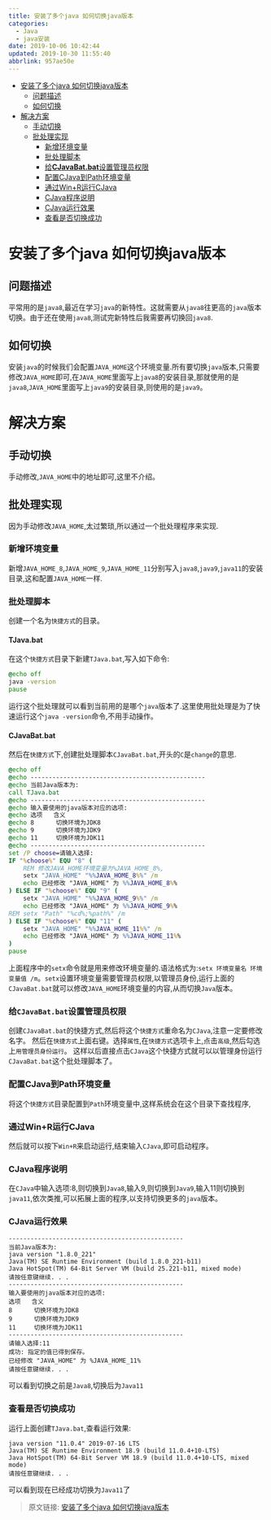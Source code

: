 ```yaml
---
title: 安装了多个java 如何切换java版本
categories: 
  - Java
  - java安装
date: 2019-10-06 10:42:44
updated: 2019-10-30 11:55:40
abbrlink: 957ae50e
---
```

- [安装了多个java 如何切换java版本](/blog/html/957ae50e/#安装了多个java-如何切换java版本)
    - [问题描述](/blog/html/957ae50e/#问题描述)
    - [如何切换](/blog/html/957ae50e/#如何切换)
- [解决方案](/blog/html/957ae50e/#解决方案)
    - [手动切换](/blog/html/957ae50e/#手动切换)
    - [批处理实现](/blog/html/957ae50e/#批处理实现)
        - [新增环境变量](/blog/html/957ae50e/#新增环境变量)
        - [批处理脚本](/blog/html/957ae50e/#批处理脚本)
        - [给**CJavaBat.bat**设置管理员权限](/blog/html/957ae50e/#给CJavaBat-bat设置管理员权限)
        - [配置CJava到Path环境变量](/blog/html/957ae50e/#配置CJava到Path环境变量)
        - [通过Win+R运行CJava](/blog/html/957ae50e/#通过Win-R运行CJava)
        - [CJava程序说明](/blog/html/957ae50e/#CJava程序说明)
        - [CJava运行效果](/blog/html/957ae50e/#CJava运行效果)
        - [查看是否切换成功](/blog/html/957ae50e/#查看是否切换成功)

<!--more-->
<script src="https://cdn.bootcss.com/jquery/3.4.0/jquery.slim.min.js"></script>
<script>$(document).ready(function () {$(".post-body > ul:nth-child(1)").hide();});</script>

<!--end-->
# 安装了多个java 如何切换java版本 #
## 问题描述 ##
平常用的是`java8`,最近在学习`java`的新特性。这就需要从`java8`往更高的`java`版本切换。由于还在使用`java8`,测试完新特性后我需要再切换回`java8`.
## 如何切换 ##
安装`java`的时候我们会配置`JAVA_HOME`这个环境变量.所有要切换`java`版本,只需要修改`JAVA_HOME`即可,在`JAVA_HOME`里面写上`java8`的安装目录,那就使用的是`java8`,`JAVA_HOME`里面写上`java9`的安装目录,则使用的是`java9`。
# 解决方案 #
## 手动切换 ##
手动修改,`JAVA_HOME`中的地址即可,这里不介绍。
## 批处理实现 ##
因为手动修改`JAVA_HOME`,太过繁琐,所以通过一个批处理程序来实现.
### 新增环境变量 ###
新增`JAVA_HOME_8`,`JAVA_HOME_9`,`JAVA_HOME_11`分别写入`java8`,`java9`,`java11`的安装目录,这和配置`JAVA_HOME`一样.
### 批处理脚本 ###
创建一个名为`快捷方式`的目录。
#### TJava.bat ####
在这个`快捷方式`目录下新建`TJava.bat`,写入如下命令:
```bat
@echo off
java -version
pause
```
运行这个批处理就可以看到当前用的是哪个`java`版本了.这里使用批处理是为了快速运行这个`java -version`命令,不用手动操作。
#### CJavaBat.bat ####
然后在`快捷方式`下,创建批处理脚本`CJavaBat.bat`,开头的`C`是`change`的意思.
```bat
@echo off
@echo ------------------------------------------------
@echo 当前Java版本为:
call TJava.bat
@echo ------------------------------------------------
@echo 输入要使用的java版本对应的选项:
@echo 选项   含义
@echo 8      切换环境为JDK8
@echo 9      切换环境为JDK9
@echo 11     切换环境为JDK11
@echo ------------------------------------------------
set /P choose=请输入选择:
IF "%choose%" EQU "8" (
    REM 修改JAVA_HOME环境变量为%JAVA_HOME_8%,
    setx "JAVA_HOME" "%%JAVA_HOME_8%%" /m
    echo 已经修改 "JAVA_HOME" 为 %%JAVA_HOME_8%%
) ELSE IF "%choose%" EQU "9" (
    setx "JAVA_HOME" "%%JAVA_HOME_9%%" /m
    echo 已经修改 "JAVA_HOME" 为 %%JAVA_HOME_9%%
REM setx "Path" "%cd%;%path%" /m
) ELSE IF "%choose%" EQU "11" (
    setx "JAVA_HOME" "%%JAVA_HOME_11%%" /m
    echo 已经修改 "JAVA_HOME" 为 %%JAVA_HOME_11%%
)
pause
```
上面程序中的`setx`命令就是用来修改环境变量的.语法格式为:`setx 环境变量名 环境变量值 /m`。`setx`设置环境变量需要管理员权限,以管理员身份,运行上面的`CJavaBat.bat`就可以修改`JAVA_HOME`环境变量的内容,从而切换`Java`版本。
### 给`CJavaBat.bat`设置管理员权限 ###
创建`CJavaBat.bat`的快捷方式,然后将这个`快捷方式`重命名为`CJava`,注意一定要修改名字。
然后在`快捷方式`上面右键。选择`属性`,在`快捷方式`选项卡上,点击`高级`,然后勾选上`用管理员身份运行`。
这样以后直接点击`CJava`这个快捷方式就可以以管理身份运行`CJavaBat.bat`这个批处理脚本了。
### 配置CJava到Path环境变量 ###
将这个`快捷方式`目录配置到`Path`环境变量中,这样系统会在这个目录下查找程序,
### 通过Win+R运行CJava ###
然后就可以按下`Win+R`来启动运行,结束输入`CJava`,即可启动程序。
### CJava程序说明 ###
在`CJava`中输入选项:8,则切换到`Java8`,输入9,则切换到`Java9`,输入11则切换到`java11`,依次类推,可以拓展上面的程序,以支持切换更多的`java`版本。
### CJava运行效果 ###
```
------------------------------------------------
当前Java版本为:
java version "1.8.0_221"
Java(TM) SE Runtime Environment (build 1.8.0_221-b11)
Java HotSpot(TM) 64-Bit Server VM (build 25.221-b11, mixed mode)
请按任意键继续. . .
------------------------------------------------
输入要使用的java版本对应的选项:
选项   含义
8      切换环境为JDK8
9      切换环境为JDK9
11     切换环境为JDK11
------------------------------------------------
请输入选择:11
成功: 指定的值已得到保存。
已经修改 "JAVA_HOME" 为 %JAVA_HOME_11%
请按任意键继续. . .

```
可以看到切换之前是`Java8`,切换后为`Java11`
### 查看是否切换成功 ###
运行上面创建`TJava.bat`,查看运行效果:
```
java version "11.0.4" 2019-07-16 LTS
Java(TM) SE Runtime Environment 18.9 (build 11.0.4+10-LTS)
Java HotSpot(TM) 64-Bit Server VM 18.9 (build 11.0.4+10-LTS, mixed mode)
请按任意键继续. . .
```
可以看到现在已经成功切换为`Java11`了

>原文链接: [安装了多个java 如何切换java版本](https://lanlan2017.github.io/blog/957ae50e/)